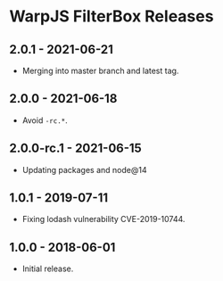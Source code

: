 # WarpJS FilterBox Releases

## 2.0.1 - 2021-06-21

- Merging into master branch and latest tag.

## 2.0.0 - 2021-06-18

- Avoid `-rc.*`.

## 2.0.0-rc.1 - 2021-06-15

- Updating packages and node@14

## 1.0.1 - 2019-07-11

- Fixing lodash vulnerability CVE-2019-10744.

## 1.0.0 - 2018-06-01

- Initial release.

